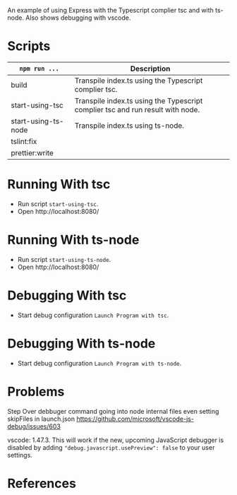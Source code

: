 An example of using Express with the Typescript complier tsc and with ts-node. Also shows debugging with vscode.

# Scripts

| `npm run ...`       | Description                                                                    |
| ------------------- | ------------------------------------------------------------------------------ |
| build               | Transpile index.ts using the Typescript complier tsc.                          |
| start-using-tsc     | Transpile index.ts using the Typescript complier tsc and run result with node. |
| start-using-ts-node | Transpile index.ts using ts-node.                                              |
| tslint:fix          |                                                                                |
| prettier:write      |                                                                                |

# Running With tsc

- Run script `start-using-tsc`.
- Open http://localhost:8080/

# Running With ts-node

- Run script `start-using-ts-node`.
- Open http://localhost:8080/

# Debugging With tsc

- Start debug configuration `Launch Program with tsc`.

# Debugging With ts-node

- Start debug configuration `Launch Program with ts-node`.

# Problems

Step Over debbuger command going into node internal files even setting skipFiles in launch.json
https://github.com/microsoft/vscode-js-debug/issues/603

vscode: 1.47.3. This will work if the new, upcoming JavaScript debugger is disabled by adding `"debug.javascript.usePreview": false` to your user settings.

# References
